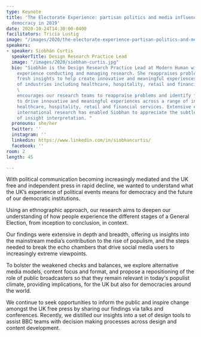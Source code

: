 ```yaml
---
type: Keynote
title: 'The Electorate Experience: partisan politics and media influence on British
  democracy in 2019'
date: 2020-10-24T14:30:00-0400
facilitators: Tricia Lustig
image: "/images/2020/the-electorate-experience-partisan-politics-and-media-influence-on-british-democracy-in-2019.jpg"
speakers:
- speaker: Siobhán Curtis
  speakerTitle: Design Research Practice Lead
  image: "/images/2020/siobhan-curtis.jpg"
  bio: "Siobhán is the Design Research Practice Lead at Modern Human with extensive
    experience conducting and managing research. She reappraises problems and identifies
    fresh insights to help create innovative and meaningful experiences across a range
    of industries including healthcare, hospitality, retail and financial services.\n
    \                                                                               \nShe
    encourages our research teams to reappraise problems and identify fresh insights
    to drive innovative and meaningful experiences across a range of industries including
    healthcare, hospitality, retail and financial services. Extensive experience of
    international research has enabled Siobhan to appreciate the subtleties and challenges
    of insight interpretation. "
  pronouns: she/her
  twitter: ''
  instagram: ''
  linkedin: https://www.linkedin.com/in/siobhancurtis/
  facebook: ''
room: 2
length: 45

---
```

With political communication becoming increasingly mediated and the UK free and independent press in rapid decline, we wanted to understand what the UK’s experience of political events means for democracy and the future of our democratic institutions.

Using an ethnographic approach, our research aims to deepen our understanding of how people experience the different stages of a General Election, from inception to conclusion, in context.

Our findings were extensive in depth and breadth, offering us insights into the mainstream media’s contribution to the rise of populism, and the steps needed to break the echo chambers that drive social media users to increasingly extreme viewpoints.

To bolster the weakened checks and balances, we explore alternative media models, content focus and format, and propose a repositioning of the role of public broadcasters so that they remain relevant in today's populist climate, providing implications, for the UK but also for democracies around the world.

We continue to seek opportunities to inform the public and inspire change amongst the UK free press by sharing our findings via talks and conferences. Recently, we distilled our insights into a set of design tools to assist BBC teams with decision making processes across design and content development.
